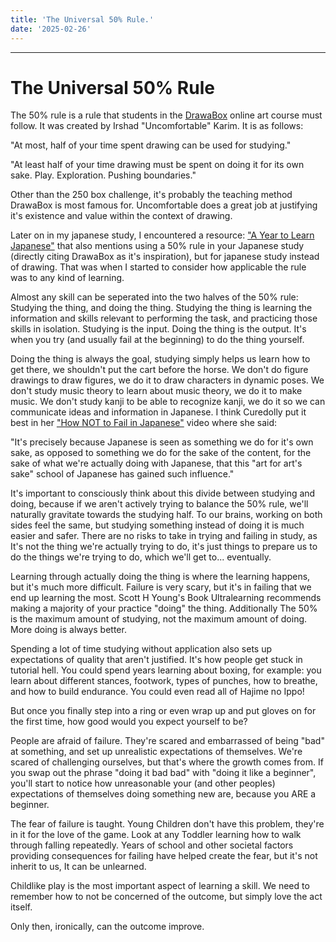 ```yaml
---
title: 'The Universal 50% Rule.'
date: '2025-02-26'
---
```


---

# The Universal 50% Rule

The 50% rule is a rule that students in the [DrawaBox](https://drawabox.com/) online art course must follow. It was created by Irshad "Uncomfortable" Karim. It is as follows:

"At most, half of your time spent drawing can be used for studying."

"At least half of your time drawing must be spent on doing it for its own sake. Play. Exploration. Pushing boundaries."

Other than the 250 box challenge, it's probably the teaching method DrawaBox is most famous for. Uncomfortable does a great job at justifying it's existence and value within the context of drawing.

Later on in my japanese study, I encountered a resource: ["A Year to Learn Japanese"](https://docs.google.com/document/d/10bRzVblKVOsQJjTc2PIi1Gbj_LrsJCkMkh0SutXCZdI/edit?tab=t.0) that also mentions using a 50% rule in your Japanese study (directly citing DrawaBox as it's inspiration), but for japanese study instead of drawing. That was when I started to consider how applicable the rule was to any kind of learning.

Almost any skill can be seperated into the two halves of the 50% rule: Studying the thing, and doing the thing. Studying the thing is learning the information and skills relevant to performing the task, and practicing those skills in isolation. Studying is the input. Doing the thing is the output. It's when you try (and usually fail at the beginning) to do the thing yourself.

Doing the thing is always the goal, studying simply helps us learn how to get there, we shouldn't put the cart before the horse. We don't do figure drawings to draw figures, we do it to draw characters in dynamic poses. We don't study music theory to learn about music theory, we do it to make music. We don't study kanji to be able to recognize kanji, we do it so we can communicate ideas and information in Japanese. I think Curedolly put it best in her ["How NOT to Fail in Japanese"](https://youtu.be/TkS5APqAFHA?si=0XHairkO22zS7lFG) video where she said:

"It's precisely because Japanese is seen as something we do for it's own sake, as opposed to something we do for the sake of the content, for the sake of what we're actually doing with Japanese, that this "art for art's sake" school of Japanese has gained such influence."

It's important to consciously think about this divide between studying and doing, because if we aren't actively trying to balance the 50% rule, we'll naturally gravitate towards the studying half. To our brains, working on both sides feel the same, but studying something instead of doing it is much easier and safer. There are no risks to take in trying and failing in study, as It's not the thing we're actually trying to do, it's just things to prepare us to do the things we're trying to do, which we'll get to... eventually.

Learning through actually doing the thing is where the learning happens, but it's much more difficult. Failure is very scary, but it's in failing that we end up learning the most. Scott H Young's Book Ultralearning recommends making a majority of your practice "doing" the thing. Additionally The 50% is the maximum amount of studying, not the maximum amount of doing. More doing is always better.

Spending a lot of time studying without application also sets up expectations of quality that aren't justified. It's how people get stuck in tutorial hell. You could spend years learning about boxing, for example: you learn about different stances, footwork, types of punches, how to breathe, and how to build endurance. You could even read all of Hajime no Ippo!

But once you finally step into a ring or even wrap up and put gloves on for the first time, how good would you expect yourself to be?

People are afraid of failure. They're scared and embarrassed of being "bad" at something, and set up unrealistic expectations of themselves. We're scared of challenging ourselves, but that's where the growth comes from. If you swap out the phrase "doing it bad bad" with "doing it like a beginner", you'll start to notice how unreasonable your (and other peoples) expectations of themselves doing something new are, because you ARE a beginner.

The fear of failure is taught. Young Children don't have this problem, they're in it for the love of the game. Look at any Toddler learning how to walk through falling repeatedly. Years of school and other societal factors providing consequences for failing have helped create the fear, but it's not inherit to us, It can be unlearned.

Childlike play is the most important aspect of learning a skill. We need to remember how to not be concerned of the outcome, but simply love the act itself.

Only then, ironically, can the outcome improve.
